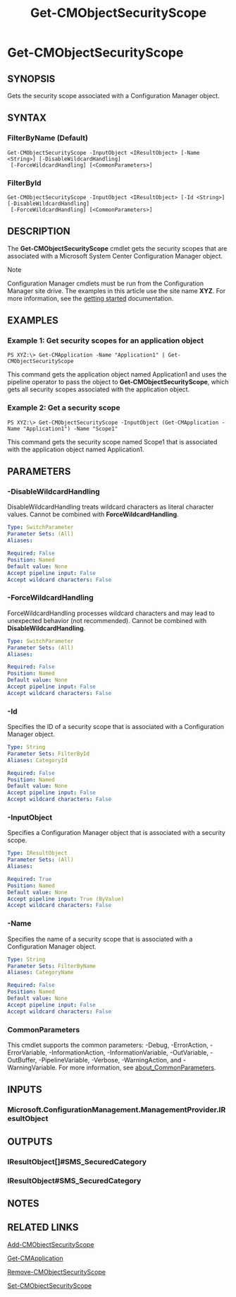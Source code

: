 ﻿---
description: Gets the security scope associated with a Configuration Manager object.
external help file: AdminUI.PS.Common.dll-Help.xml
Module Name: ConfigurationManager
ms.date: 05/02/2019
schema: 2.0.0
title: Get-CMObjectSecurityScope
---

# Get-CMObjectSecurityScope

## SYNOPSIS
Gets the security scope associated with a Configuration Manager object.

## SYNTAX

### FilterByName (Default)
```
Get-CMObjectSecurityScope -InputObject <IResultObject> [-Name <String>] [-DisableWildcardHandling]
 [-ForceWildcardHandling] [<CommonParameters>]
```

### FilterById
```
Get-CMObjectSecurityScope -InputObject <IResultObject> [-Id <String>] [-DisableWildcardHandling]
 [-ForceWildcardHandling] [<CommonParameters>]
```

## DESCRIPTION
The **Get-CMObjectSecurityScope** cmdlet gets the security scopes that are associated with a Microsoft System Center Configuration Manager object.

> [!NOTE]
> Configuration Manager cmdlets must be run from the Configuration Manager site drive.
> The examples in this article use the site name **XYZ**. For more information, see the
> [getting started](/powershell/sccm/overview) documentation.

## EXAMPLES

### Example 1: Get security scopes for an application object
```
PS XYZ:\> Get-CMApplication -Name "Application1" | Get-CMObjectSecurityScope
```

This command gets the application object named Application1 and uses the pipeline operator to pass the object to **Get-CMObjectSecurityScope**, which gets all security scopes associated with the application object.

### Example 2: Get a security scope
```
PS XYZ:\> Get-CMObjectSecurityScope -InputObject (Get-CMApplication -Name "Application1") -Name "Scope1"
```

This command gets the security scope named Scope1 that is associated with the application object named Application1.

## PARAMETERS

### -DisableWildcardHandling
DisableWildcardHandling treats wildcard characters as literal character values. Cannot be combined with **ForceWildcardHandling**.

```yaml
Type: SwitchParameter
Parameter Sets: (All)
Aliases:

Required: False
Position: Named
Default value: None
Accept pipeline input: False
Accept wildcard characters: False
```

### -ForceWildcardHandling
ForceWildcardHandling processes wildcard characters and may lead to unexpected behavior (not recommended). Cannot be combined with **DisableWildcardHandling**.

```yaml
Type: SwitchParameter
Parameter Sets: (All)
Aliases:

Required: False
Position: Named
Default value: None
Accept pipeline input: False
Accept wildcard characters: False
```

### -Id
Specifies the ID of a security scope that is associated with a Configuration Manager object.

```yaml
Type: String
Parameter Sets: FilterById
Aliases: CategoryId

Required: False
Position: Named
Default value: None
Accept pipeline input: False
Accept wildcard characters: False
```

### -InputObject
Specifies a Configuration Manager object that is associated with a security scope.

```yaml
Type: IResultObject
Parameter Sets: (All)
Aliases:

Required: True
Position: Named
Default value: None
Accept pipeline input: True (ByValue)
Accept wildcard characters: False
```

### -Name
Specifies the name of a security scope that is associated with a Configuration Manager object.

```yaml
Type: String
Parameter Sets: FilterByName
Aliases: CategoryName

Required: False
Position: Named
Default value: None
Accept pipeline input: False
Accept wildcard characters: False
```

### CommonParameters
This cmdlet supports the common parameters: -Debug, -ErrorAction, -ErrorVariable, -InformationAction, -InformationVariable, -OutVariable, -OutBuffer, -PipelineVariable, -Verbose, -WarningAction, and -WarningVariable. For more information, see [about_CommonParameters](http://go.microsoft.com/fwlink/?LinkID=113216).

## INPUTS

### Microsoft.ConfigurationManagement.ManagementProvider.IResultObject

## OUTPUTS

### IResultObject[]#SMS_SecuredCategory

### IResultObject#SMS_SecuredCategory

## NOTES

## RELATED LINKS

[Add-CMObjectSecurityScope](Add-CMObjectSecurityScope.md)

[Get-CMApplication](Get-CMApplication.md)

[Remove-CMObjectSecurityScope](Remove-CMObjectSecurityScope.md)

[Set-CMObjectSecurityScope](Set-CMObjectSecurityScope.md)


